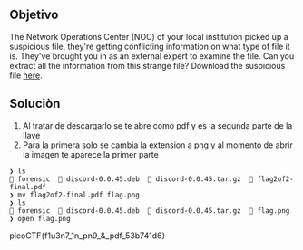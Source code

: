 ## Objetivo
The Network Operations Center (NOC) of your local institution picked up a suspicious file, they're getting conflicting information on what type of file it is. They've brought you in as an external expert to examine the file. Can you extract all the information from this strange file? Download the suspicious file [here](https://artifacts.picoctf.net/c_titan/7/flag2of2-final.pdf).
## Soluciòn
1. Al tratar de descargarlo se te abre como pdf y es la segunda parte de la llave
2. Para la primera solo se cambia la extension a png y al momento de abrir la imagen te aparece la primer parte


```
❯ ls
 forensic   discord-0.0.45.deb   discord-0.0.45.tar.gz   flag2of2-final.pdf
❯ mv flag2of2-final.pdf flag.png
❯ ls
 forensic   discord-0.0.45.deb   discord-0.0.45.tar.gz   flag.png
❯ open flag.png
```

picoCTF{f1u3n7_1n_pn9_&_pdf_53b741d6}
